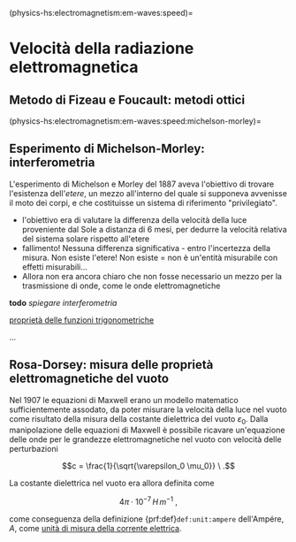 (physics-hs:electromagnetism:em-waves:speed)=
# Velocità della radiazione elettromagnetica

## Metodo di Fizeau e Foucault: metodi ottici

(physics-hs:electromagnetism:em-waves:speed:michelson-morley)=
## Esperimento di Michelson-Morley: interferometria
L'esperimento di Michelson e Morley del 1887 aveva l'obiettivo di trovare l'esistenza dell'*etere*, un mezzo all'interno del quale si supponeva avvenisse il moto dei corpi, e che costituisse un sistema di riferimento "privilegiato".
- l'obiettivo era di valutare la differenza della velocità della luce proveniente dal Sole a distanza di 6 mesi, per dedurre la velocità relativa del sistema solare rispetto all'etere
- fallimento! Nessuna differenza significativa - entro l'incertezza della misura. Non esiste l'etere! Non esiste = non è un'entità misurabile con effetti misurabili...
- Allora non era ancora chiaro che non fosse necessario un mezzo per la trasmissione di onde, come le onde elettromagnetiche

**todo** *spiegare interferometria*

[proprietà delle funzioni trigonometriche](https://basics2022.github.io/bbooks-math-miscellanea-hs/ch/trigonometry.html)

...

## Rosa-Dorsey: misura delle proprietà elettromagnetiche del vuoto
Nel 1907 le equazioni di Maxwell erano un modello matematico sufficientemente assodato, da poter misurare la velocità della luce nel vuoto come risultato della misura della costante dielettrica del vuoto $\varepsilon_0$. Dalla manipolazione delle equazioni di Maxwell è possibile ricavare un'equazione delle onde per le grandezze elettromagnetiche nel vuoto con velocità delle perturbazioni

$$c = \frac{1}{\sqrt{\varepsilon_0 \mu_0}} \ .$$

La costante dielettrica nel vuoto era allora definita come

$$4 \pi \cdot 10^{-7} \, H \, m^{-1} \ ,$$

come conseguenza della definizione {prf:def}`def:unit:ampere` dell'Ampére, $A$, come [unità di misura della corrente elettrica](physics-hs:intro:physical-quantities:charge).
